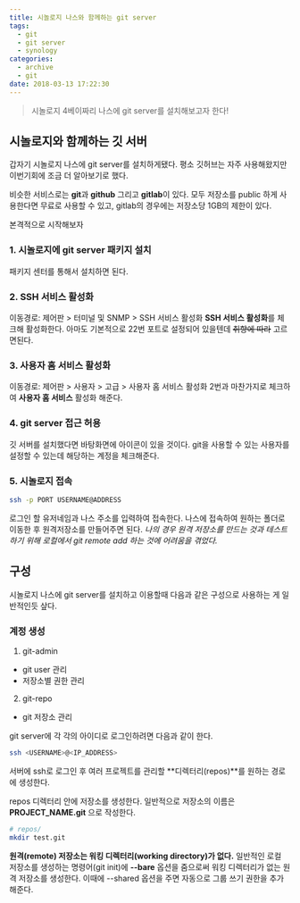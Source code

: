 ```yaml
---
title: 시놀로지 나스와 함께하는 git server
tags:
  - git
  - git server
  - synology
categories:
  - archive
  - git
date: 2018-03-13 17:22:30
---
```


> 시놀로지 4베이짜리 나스에 git server를 설치해보고자 한다!

## 시놀로지와 함께하는 깃 서버
갑자기 시놀로지 나스에 git server를 설치하게됐다. 평소 깃허브는 자주 사용해왔지만 이번기회에 조금 더 알아보기로 했다.

비슷한 서비스로는 **git**과 **github** 그리고 **gitlab**이 있다. 모두 저장소를 public 하게 사용한다면 무료로 사용할 수 있고, gitlab의 경우에는 저장소당 1GB의 제한이 있다.

본격적으로 시작해보자

### 1. 시놀로지에 git server 패키지 설치
패키지 센터를 통해서 설치하면 된다. 

### 2. SSH 서비스 활성화
이동경로: 제어판 > 터미널 및 SNMP > SSH 서비스 활성화
**SSH 서비스 활성화**를 체크해 활성화한다. 아마도 기본적으로 22번 포트로 설정되어 있을텐데 ~~취향에 따라~~ 고르면된다.

### 3. 사용자 홈 서비스 활성화
이동경로: 제어판 > 사용자 > 고급 > 사용자 홈 서비스 활성화
2번과 마찬가지로 체크하여 **사용자 홈 서비스** 활성화 해준다.

### 4. git server 접근 허용
깃 서버를 설치했다면 바탕화면에 아이콘이 있을 것이다. git을 사용할 수 있는 사용자를 설정할 수 있는데 해당하는 계정을 체크해준다.

### 5. 시놀로지 접속
~~~bash
ssh -p PORT USERNAME@ADDRESS
~~~
로그인 할 유저네임과 나스 주소를 입력하여 접속한다.
나스에 접속하여 원하는 폴더로 이동한 후 원격저장소를 만들어주면 된다. *나의 경우 원격 저장소를 만드는 것과 테스트하기 위해 로컬에서 git remote add 하는 것에 어려움을 겪었다.*


## 구성
시놀로지 나스에 git server를 설치하고 이용할때 다음과 같은 구성으로 사용하는 게 일반적인듯 샆다.

### 계정 생성
1. git-admin
  * git user 관리
  * 저장소별 권한 관리
2. git-repo
  * git 저장소 관리

git server에 각 각의 아이디로 로그인하려면 다음과 같이 한다.
~~~bash
ssh <USERNAME>@<IP_ADDRESS>
~~~
서버에 ssh로 로그인 후 여러 프로젝트를 관리할 **디렉터리(repos)**를 원하는 경로에 생성한다.

repos 디렉터리 안에 저장소를 생성한다. 일반적으로 저장소의 이름은 **PROJECT_NAME.git** 으로 작성한다.
~~~bash
# repos/
mkdir test.git
~~~
**원격(remote) 저장소는 워킹 디렉터리(working directory)가 없다.**
일반적인 로컬 저장소를 생성하는 명령어(git init)에 **\-\-bare** 옵션을 줌으로써 워킹 디렉터리가 없는 원격 저장소를 생성한다.
이때에 \-\-shared 옵션을 주면 자동으로 그룹 쓰기 권한을 추가해준다.